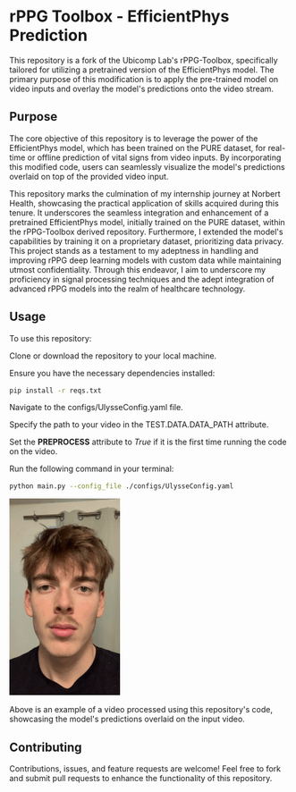 # rPPG Toolbox - EfficientPhys Prediction
This repository is a fork of the Ubicomp Lab's rPPG-Toolbox, specifically tailored for utilizing a pretrained version of the EfficientPhys model. The primary purpose of this modification is to apply the pre-trained model on video inputs and overlay the model's predictions onto the video stream.

## Purpose
The core objective of this repository is to leverage the power of the EfficientPhys model, which has been trained on the PURE dataset, for real-time or offline prediction of vital signs from video inputs. By incorporating this modified code, users can seamlessly visualize the model's predictions overlaid on top of the provided video input.  

This repository marks the culmination of my internship journey at Norbert Health, showcasing the practical application of skills acquired during this tenure. It underscores the seamless integration and enhancement of a pretrained EfficientPhys model, initially trained on the PURE dataset, within the rPPG-Toolbox derived repository. Furthermore, I extended the model's capabilities by training it on a proprietary dataset, prioritizing data privacy. This project stands as a testament to my adeptness in handling and improving rPPG deep learning models with custom data while maintaining utmost confidentiality. Through this endeavor, I aim to underscore my proficiency in signal processing techniques and the adept integration of advanced rPPG models into the realm of healthcare technology.

## Usage
To use this repository:

Clone or download the repository to your local machine.

Ensure you have the necessary dependencies installed:
```bash
pip install -r reqs.txt
```

Navigate to the configs/UlysseConfig.yaml file.

Specify the path to your video in the TEST.DATA.DATA_PATH attribute.

Set the **PREPROCESS** attribute to *True* if it is the first time running the code on the video.

Run the following command in your terminal:
```bash
python main.py --config_file ./configs/UlysseConfig.yaml
```

![GIF of a Pleth Prediction using EfficientPhys trained on the PURE Dataset](figures/Pleth_prediction.gif)

Above is an example of a video processed using this repository's code, showcasing the model's predictions overlaid on the input video.

## Contributing
Contributions, issues, and feature requests are welcome! Feel free to fork and submit pull requests to enhance the functionality of this repository.

